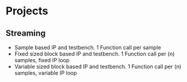     
# Projects
## Streaming
* Sample based IP and testbench. 1 Function call per sample
* Fixed sized block based IP and testbench. 1 Function call per (n) samples, fixed IP loop
* Variable sized block based IP and testbench. 1 Function call per (n) samples, variable IP loop
